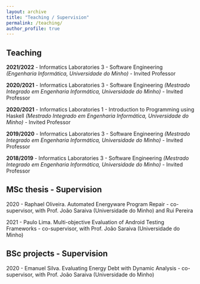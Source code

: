 ```yaml
---
layout: archive
title: "Teaching / Supervision"
permalink: /teaching/
author_profile: true
---
```


## Teaching

**2021/2022** - Informatics Laboratories 3 - Software Engineering *(Engenharia Informática, Universidade do Minho)* - Invited Professor

**2020/2021** - Informatics Laboratories 3 - Software Engineering *(Mestrado Integrado em Engenharia Informática, Universidade do Minho)* - Invited Professor

**2020/2021** - Informatics Laboratories 1 - Introduction to Programming using Haskell *(Mestrado Integrado em Engenharia Informática, Universidade do Minho)* - Invited Professor

**2019/2020** - Informatics Laboratories 3 - Software Engineering *(Mestrado Integrado em Engenharia Informática, Universidade do Minho)* - Invited Professor

**2018/2019** - Informatics Laboratories 3 - Software Engineering *(Mestrado Integrado em Engenharia Informática, Universidade do Minho)* - Invited Professor


## MSc thesis - Supervision

2020 - Raphael Oliveira. Automated Energyware Program Repair - co-supervisor, with Prof. João Saraiva (Universidade do Minho) and Rui Pereira

2021 - Paulo Lima. Multi-objective Evaluation of Android Testing Frameworks - co-supervisor, with Prof. João Saraiva (Universidade do Minho)


## BSc projects - Supervision

2020 - Emanuel Silva. Evaluating Energy Debt with Dynamic Analysis - co-supervisor, with Prof. João Saraiva (Universidade do Minho)
